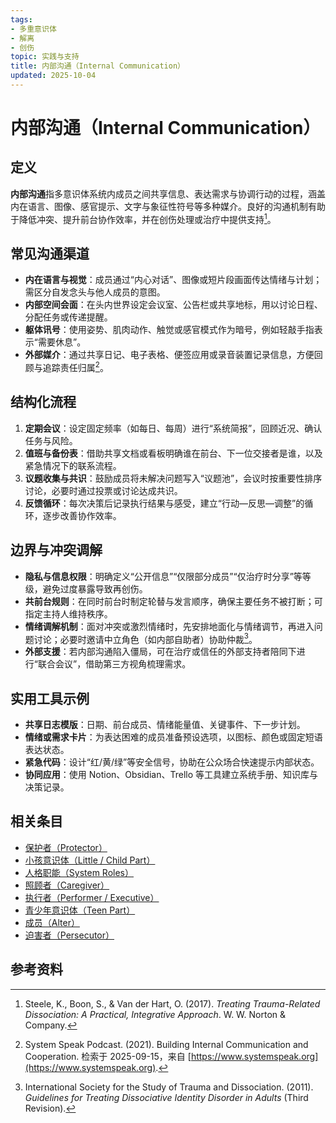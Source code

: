 ```yaml
---
tags:
- 多重意识体
- 解离
- 创伤
topic: 实践与支持
title: 内部沟通（Internal Communication）
updated: 2025-10-04
---
```


# 内部沟通（Internal Communication）

## 定义

**内部沟通**指多意识体系统内成员之间共享信息、表达需求与协调行动的过程，涵盖内在语言、图像、感官提示、文字与象征性符号等多种媒介。良好的沟通机制有助于降低冲突、提升前台协作效率，并在创伤处理或治疗中提供支持[^内部沟通-1]。

## 常见沟通渠道

- **内在语言与视觉**：成员通过“内心对话”、图像或短片段画面传达情绪与计划；需区分自发念头与他人成员的意图。
- **内部空间会面**：在头内世界设定会议室、公告栏或共享地标，用以讨论日程、分配任务或传递提醒。
- **躯体讯号**：使用姿势、肌肉动作、触觉或感官模式作为暗号，例如轻敲手指表示“需要休息”。
- **外部媒介**：通过共享日记、电子表格、便签应用或录音装置记录信息，方便回顾与追踪责任归属[^内部沟通-2]。

## 结构化流程

1. **定期会议**：设定固定频率（如每日、每周）进行“系统简报”，回顾近况、确认任务与风险。
2. **值班与备份表**：借助共享文档或看板明确谁在前台、下一位交接者是谁，以及紧急情况下的联系流程。
3. **议题收集与共识**：鼓励成员将未解决问题写入“议题池”，会议时按重要性排序讨论，必要时通过投票或讨论达成共识。
4. **反馈循环**：每次决策后记录执行结果与感受，建立“行动—反思—调整”的循环，逐步改善协作效率。

## 边界与冲突调解

- **隐私与信息权限**：明确定义“公开信息”“仅限部分成员”“仅治疗时分享”等等级，避免过度暴露导致再创伤。
- **共前台规则**：在同时前台时制定轮替与发言顺序，确保主要任务不被打断；可指定主持人维持秩序。
- **情绪调解机制**：面对冲突或激烈情绪时，先安排地面化与情绪调节，再进入问题讨论；必要时邀请中立角色（如内部自助者）协助仲裁[^内部沟通-3]。
- **外部支援**：若内部沟通陷入僵局，可在治疗或信任的外部支持者陪同下进行“联合会议”，借助第三方视角梳理需求。

## 实用工具示例

- **共享日志模版**：日期、前台成员、情绪能量值、关键事件、下一步计划。
- **情绪或需求卡片**：为表达困难的成员准备预设选项，以图标、颜色或固定短语表达状态。
- **紧急代码**：设计“红/黄/绿”等安全信号，协助在公众场合快速提示内部状态。
- **协同应用**：使用 Notion、Obsidian、Trello 等工具建立系统手册、知识库与决策记录。

## 相关条目

- [保护者（Protector）](/entries/Protector.md)
- [小孩意识体（Little / Child Part）](/entries/Little.md)
- [人格职能（System Roles）](/entries/System-Roles.md)
- [照顾者（Caregiver）](/entries/Caregiver.md)
- [执行者（Performer / Executive）](/entries/Performer-Executive.md)
- [青少年意识体（Teen Part）](/entries/Teen.md)
- [成员（Alter）](/entries/Alter.md)
- [迫害者（Persecutor）](/entries/Persecutor.md)

## 参考资料

[^内部沟通-1]: Steele, K., Boon, S., & Van der Hart, O. (2017). *Treating Trauma-Related Dissociation: A Practical, Integrative Approach*. W. W. Norton & Company.
[^内部沟通-2]: System Speak Podcast. (2021). Building Internal Communication and Cooperation. 检索于 2025-09-15，来自 [https://www.systemspeak.org](https://www.systemspeak.org).
[^内部沟通-3]: International Society for the Study of Trauma and Dissociation. (2011). *Guidelines for Treating Dissociative Identity Disorder in Adults* (Third Revision).
